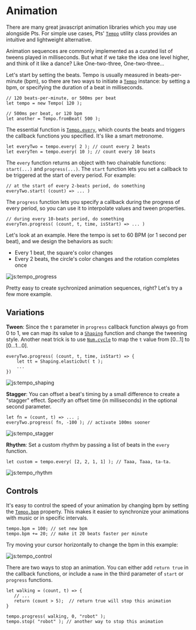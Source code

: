 # Animation

There are many great javascript animation libraries which you may use alongside Pts. For simple use cases, Pts' [`Tempo`](#link) utility class provides an intuitive and lightweight alternative.

Animation sequences are commonly implemented as a curated list of tweens played in milliseconds. But what if we take the idea one level higher, and think of it like a dance? Like One-two-three, One-two-three...

Let's start by setting the beats. Tempo is usually measured in beats-per-minute (bpm), so there are two ways to initiate a [`Tempo`](#link) instance: by setting a bpm, or specifying the duration of a beat in milliseconds.

```
// 120 beats-per-minute, or 500ms per beat
let tempo = new Tempo( 120 ); 

// 500ms per beat, or 120 bpm
let another = Tempo.fromBeat( 500 ); 
```

The essential function is [`Tempo.every`](#link), which counts the beats and triggers the callback functions you specified. It's like a smart metronome.

```
let everyTwo = tempo.every( 2 ); // count every 2 beats
let everyTen = tempo.every( 10 ); // count every 10 beats
```

The `every` function returns an object with two chainable functions: `start(...)` and `progress(...)`. The `start` function lets you set a callback to be triggered at the start of every period. For example:

```
// at the start of every 2-beats period, do something
everyTwo.start( (count) => ... )
```

The `progress` function lets you specify a callback during the progress of every period, so you can use it to interpolate values and tween properties.

```
// during every 10-beats period, do something
everyTen.progress( (count, t, time, isStart) => ... ) 
```

Let's look at an example. Here the tempo is set to 60 BPM (or 1 second per beat), and we design the behaviors as such:
- Every 1 beat, the square's color changes
- Every 2 beats, the circle's color changes and the rotation completes once

![js:tempo_progress](./assets/bg.png)

Pretty easy to create sychronized animation sequences, right? Let's try a few more example.

## Variations

**Tween**: Since the `t` parameter in `progress` callback function always go from 0 to 1, we can map its value to a [`Shaping`](../docs/?p=Num_Shaping) function and change the tweening style. Another neat trick is to use [`Num.cycle`](../docs/?p=Num_Num#function_cycle) to map the `t` value from [0...1] to [0...1...0].

```
everyTwo.progress( (count, t, time, isStart) => {
    let tt = Shaping.elasticOut( t );
    ...
}) 
```

![js:tempo_shaping](./assets/bg.png)


**Stagger**: You can offset a beat's timing by a small difference to create a "stagger" effect. Specify an offset time (in milliseconds) in the optional second parameter.

```
let fn = (count, t) => ... ;
everyTwo.progress( fn, -100 ); // activate 100ms sooner
```

![js:tempo_stagger](./assets/bg.png)

**Rhythm**: Set a custom rhythm by passing a list of beats in the `every` function.

```
let custom = tempo.every( [2, 2, 1, 1] ); // Taaa, Taaa, ta-ta.
```

![js:tempo_rhythm](./assets/bg.png)

## Controls

It's easy to control the speed of your animation by changing bpm by setting the [`Tempo.bpm`](#link) property. This makes it easier to synchronize your animations with music or in specific intervals.
```
tempo.bpm = 100; // set new bpm
tempo.bpm += 20; // make it 20 beats faster per minute
```

Try moving your cursor horizontally to change the bpm in this example:

![js:tempo_control](./assets/bg.png)

There are two ways to stop an animation. You can either add `return true` in the callback functions, or include a `name` in the third parameter of `start` or `progress` functions. 

```
let walking = (count, t) => {
   // ...
   return (count > 5);  // return true will stop this animation
}

tempo.progress( walking, 0, "robot" );
tempo.stop( "robot" ); // another way to stop this animation
```
